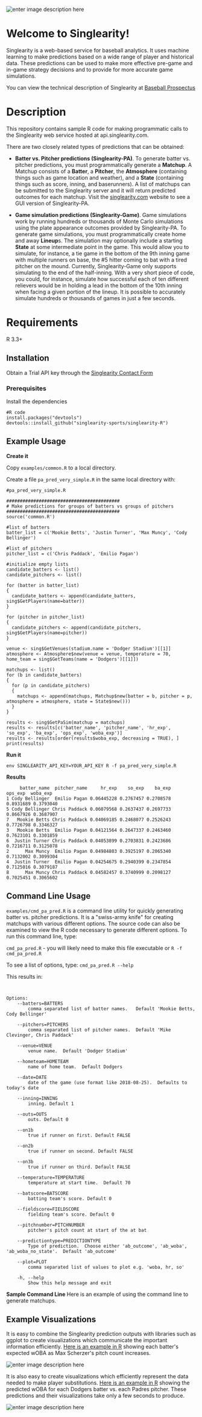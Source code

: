 ![enter image description here](https://www.singlearity.com/static/assets/Logo-PNG.png)
# Welcome to Singlearity!


Singlearity is a web-based service for baseball analytics.  It uses machine learning to make predictions based on a wide range of player and historical data.    These predictions can be used to make more effective pre-game and in-game strategy decisions and to provide for more accurate game simulations.

You can view the technical description of Singlearity at [Baseball Prospectus](https://www.baseballprospectus.com/news/article/59993/singlearity-using-a-neural-network-to-predict-the-outcome-of-plate-appearances/)

# Description

This repository contains sample R code for making programmatic calls to the Singlearity web service hosted at api.singlearity.com.

There are two closely related types of predictions that can be obtained:

* **Batter vs. Pitcher predictions (Singlearity-PA)**.   To generate batter vs. pitcher predictions, you must programmatically generate a **Matchup**.  A Matchup consists of a **Batter**, a **Pitcher**, the **Atmosphere** (containing things such as game location and weather), and a **State** (containing things such as score, inning, and baserunners).  A list of matchups can be submitted to the Singlearity server and it will return predicted outcomes for each matchup.  Visit the [singlearity.com](https://www.singlearity.com) website to see a GUI version of Singlearity-PA.

* **Game simulation predictions (Singlearity-Game)**.   Game simulations work by running hundreds or thousands of Monte Carlo simulations using the plate appearance outcomes provided by Singlearity-PA.   To generate game simulations, you must programmatically create home and away **Lineup**s.   The simulation may optionally include a starting **State** at some intermediate point in the game.  This would allow you to simulate, for instance, a tie game in the bottom of the 9th inning game with multiple runners on base, the #5 hitter coming to bat with a tired pitcher on the mound.   Currently, Singlearity-Game only supports simulating to the end of the half-inning.  With a very short piece of code, you could, for instance, simulate how successful each of ten different relievers would be in holding a lead in the bottom of the 10th inning when facing a given portion of the lineup.    It is possible to accurately simulate hundreds or thousands of games in just a few seconds. 

# Requirements

R 3.3+

## Installation

Obtain a Trial API key through the [Singlearity Contact Form](https://docs.google.com/forms/d/e/1FAIpQLSdO_K9_6cGBG_iStuSMKbqUBRX3Z8RAYzNVFRBVIXuumVSjAg/viewform?usp=sf_link)



### Prerequisites

Install the dependencies

```
#R code
install.packages("devtools")
devtools::install_github("singlearity-sports/singlearity-R")
```


## Example Usage

**Create it**

Copy ```examples/common.R``` to a local directory.

Create a file ```pa_pred_very_simple.R``` in the same local directory with:

```
#pa_pred_very_simple.R

##########################################
# Make predictions for groups of batters vs groups of pitchers
##########################################
source('common.R')

#list of batters
batter_list = c('Mookie Betts', 'Justin Turner', 'Max Muncy', 'Cody Bellinger')

#list of pitchers
pitcher_list = c('Chris Paddack', 'Emilio Pagan')

#initialize empty lists
candidate_batters <- list()
candidate_pitchers <- list()

for (batter in batter_list)
{
  candidate_batters <- append(candidate_batters, sing$GetPlayers(name=batter))
}

for (pitcher in pitcher_list)
{
  candidate_pitchers <- append(candidate_pitchers, sing$GetPlayers(name=pitcher))
}

venue <- sing$GetVenues(stadium.name = 'Dodger Stadium')[[1]]
atmosphere <- Atmosphere$new(venue = venue, temperature = 70, home_team = sing$GetTeams(name = 'Dodgers')[[1]])

matchups <- list()
for (b in candidate_batters)
{
  for (p in candidate_pitchers)
  {
    matchups <- append(matchups, Matchup$new(batter = b, pitcher = p, atmosphere = atmosphere, state = State$new()))
  }
}

results <- sing$GetPaSim(matchup = matchups)
results <- results[c('batter_name', 'pitcher_name', 'hr_exp', 'so_exp', 'ba_exp', 'ops_exp', 'woba_exp')]
results <- results[order(results$woba_exp, decreasing = TRUE), ]
print(results)
```

**Run it**
```
env SINGLEARITY_API_KEY=YOUR_API_KEY R -f pa_pred_very_simple.R
```
**Results**
```
     batter_name  pitcher_name     hr_exp    so_exp    ba_exp   ops_exp  woba_exp
1 Cody Bellinger  Emilio Pagan 0.06445228 0.2767457 0.2708578 0.8931689 0.3793040
5 Cody Bellinger Chris Paddack 0.06079568 0.2637437 0.2697733 0.8667926 0.3687907
7   Mookie Betts Chris Paddack 0.04069185 0.2468077 0.2526243 0.7726798 0.3346327
3   Mookie Betts  Emilio Pagan 0.04121564 0.2647337 0.2463460 0.7623101 0.3301859
6  Justin Turner Chris Paddack 0.04053899 0.2703831 0.2423686 0.7216711 0.3125078
2      Max Muncy  Emilio Pagan 0.04984803 0.3925197 0.2065340 0.7132002 0.3099304
4  Justin Turner  Emilio Pagan 0.04254675 0.2940399 0.2347854 0.7125016 0.3079187
8      Max Muncy Chris Paddack 0.04582457 0.3740999 0.2098127 0.7025451 0.3065602
```

## Command Line Usage
```examples/cmd_pa_pred.R``` is a command line utility for quickly generating batter vs. pitcher predictions.   It is a "swiss-army knife" for creating matchups with various different options.  The source code can also be examined to view the R code necessary to generate different options.   To run this command line, type:

```cmd_pa_pred.R```      - you will likely need to make this file executable 
or 
```R -f cmd_pa_pred.R```

To see a list of options, type:
 ```cmd_pa_pred.R --help```

This results in:
```Usage: ./cmd_pa_pred.R [options]


Options:
	--batters=BATTERS
		comma separated list of batter names.   Default 'Mookie Betts, Cody Bellinger'

	--pitchers=PITCHERS
		comma separated list of pitcher names.  Default 'Mike Clevinger, Chris Paddack'

	--venue=VENUE
		venue name.  Default 'Dodger Stadium' 

	--hometeam=HOMETEAM
		name of home team.  Default Dodgers

	--date=DATE
		date of the game (use format like 2018-08-25).  Defaults to today's date

	--inning=INNING
		inning. Default 1

	--outs=OUTS
		outs. Default 0

	--on1b
		true if runner on first. Default FALSE

	--on2b
		true if runner on second. Default FALSE

	--on3b
		true if runner on third. Default FALSE

	--temperature=TEMPERATURE
		temperature at start time.  Default 70

	--batscore=BATSCORE
		batting team's score. Default 0

	--fieldscore=FIELDSCORE
		fielding team's score. Default 0

	--pitchnumber=PITCHNUMBER
		pitcher's pitch count at start of the at bat

	--predictiontype=PREDICTIONTYPE
		Type of prediction.  Choose either 'ab_outcome', 'ab_woba', 'ab_woba_no_state'.  Default 'ab_outcome'

	--plot=PLOT
		comma separated list of values to plot e.g. 'woba, hr, so'

	-h, --help
		Show this help message and exit

```
**Sample Command Line**
Here is an example of using the command line to generate matchups.



## Example Visualizations
It is easy to combine the Singlearity prediction outputs with libraries such as ggplot to create visualizations which communicate the important information efficiently.  [Here is an example in R](https://github.com/singlearity-sports/singlearity-R/blob/master/examples/wOBA_by_pitch_count.R "Here is an example") showing each batter's expected wOBA as Max Scherzer's pitch count increases.

![enter image description here](https://github.com/singlearity-sports/singlearity-R/blob/master/resources/woba_by_pitch_count.png)

It is also easy to create visualizations which efficiently represent the data needed to make player substitutions.   [Here is an example in R](https://github.com/singlearity-sports/singlearity-R/blob/master/examples/batters_vs_pitchers.R "Here is an example in R") showing the predicted wOBA for each Dodgers batter vs. each Padres pitcher.  These predictions and their visualizations take only a few seconds to produce. 

![enter image description here](https://github.com/singlearity-sports/singlearity-R/blob/master/resources/woba_batter_vs_pitcher.png)
<!--stackedit_data:
eyJoaXN0b3J5IjpbLTE3OTg3ODIwODldfQ==
-->